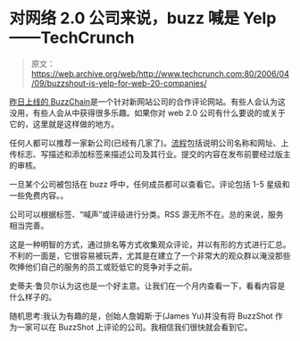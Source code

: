 # 对网络 2.0 公司来说，buzz 喊是 Yelp——TechCrunch

> 原文：<https://web.archive.org/web/http://www.techcrunch.com:80/2006/04/09/buzzshout-is-yelp-for-web-20-companies/>

 [](https://web.archive.org/web/20210411045006/http://www.buzzshout.com/) [昨日上线的 BuzzChain](https://web.archive.org/web/20210411045006/http://www.buzzshout.com/)是一个针对新网站公司的合作评论网站。有些人会认为这没用，有些人会从中获得很多乐趣。如果你对 web 2.0 公司有什么要说的或关于它的，这里就是这样做的地方。

任何人都可以推荐一家新公司(已经有几家了)。[流程](https://web.archive.org/web/20210411045006/http://www.buzzshout.com/addcompany.php)包括说明公司名称和网址、上传标志、写描述和添加标签来描述公司及其行业。提交的内容在发布前要经过版主的审核。

一旦某个公司被包括在 buzz 呼中，任何成员都可以查看它。评论包括 1-5 星级和一些免费内容。。

公司可以根据标签、“喊声”或评级进行分类。RSS 源无所不在。总的来说，服务相当完善。

这是一种明智的方式，通过排名等方式收集观众评论，并以有形的方式进行汇总。不利的一面是，它很容易被玩弄，尤其是在建立了一个非常大的观众群以淹没那些吹捧他们自己的服务的员工或贬低它的竞争对手之前。

史蒂夫·鲁贝尔认为这也是一个好主意。让我们在一个月内查看一下，看看内容是什么样子的。

随机思考:我认为有趣的是，创始人詹姆斯·于(James Yu)并没有将 BuzzShot 作为一家可以在 BuzzShot 上评论的公司。我相信我们很快就会看到它。